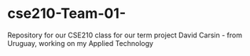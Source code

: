 # cse210-Team-01-
Repository for our CSE210 class for our term project
David Carsin - from Uruguay, working on my Applied Technology